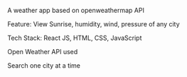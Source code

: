 A weather app based on openweathermap API

Feature: View Sunrise, humidity, wind, pressure of any city

Tech Stack: React JS, HTML, CSS, JavaScript 

Open Weather API used

Search one city at a time
